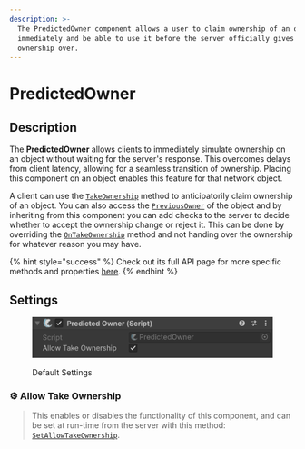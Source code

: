 ```yaml
---
description: >-
  The PredictedOwner component allows a user to claim ownership of an object
  immediately and be able to use it before the server officially gives the
  ownership over.
---
```


# PredictedOwner

## Description

The **PredictedOwner** allows clients to immediately simulate ownership on an object without waiting for the server's response. This overcomes delays from client latency, allowing for a seamless transition of ownership. Placing this component on an object enables this feature for that network object.

A client can use the [`TakeOwnership`](https://firstgeargames.com/FishNet/api/api/FishNet.Component.Ownership.PredictedOwner.html#FishNet_Component_Ownership_PredictedOwner_TakeOwnership_System_Boolean_) method to anticipatorily claim ownership of an object. You can also access the [`PreviousOwner`](https://firstgeargames.com/FishNet/api/api/FishNet.Component.Ownership.PredictedOwner.html#FishNet_Component_Ownership_PredictedOwner_PreviousOwner) of the object and by inheriting from this component you can add checks to the server to decide whether to accept the ownership change or reject it. This can be done by overriding the [`OnTakeOwnership`](https://firstgeargames.com/FishNet/api/api/FishNet.Component.Ownership.PredictedOwner.html#FishNet_Component_Ownership_PredictedOwner_OnTakeOwnership_FishNet_Connection_NetworkConnection_System_Boolean_) method and not handing over the ownership for whatever reason you may have.

{% hint style="success" %}
Check out its full API page for more specific methods and properties [here](https://firstgeargames.com/FishNet/api/api/FishNet.Component.Ownership.PredictedOwner.html).
{% endhint %}

## Settings

<div align="left"><figure><img src="../../../.gitbook/assets/predicted-owner-component.png" alt=""><figcaption><p>Default Settings</p></figcaption></figure></div>

### :gear:  **Allow Take Ownership**

> This enables or disables the functionality of this component, and can be set at run-time from the server with this method: [`SetAllowTakeOwnership`](https://firstgeargames.com/FishNet/api/api/FishNet.Component.Ownership.PredictedOwner.html#FishNet_Component_Ownership_PredictedOwner_SetAllowTakeOwnership_System_Boolean_).

